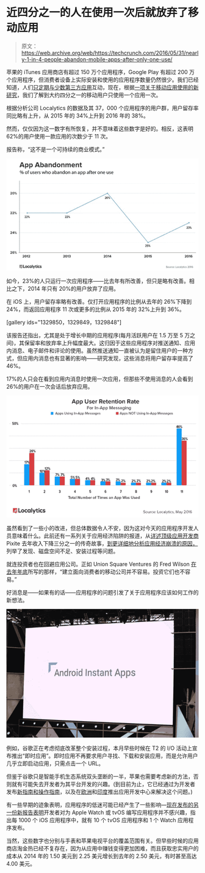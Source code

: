 # 近四分之一的人在使用一次后就放弃了移动应用

> 原文：<https://web.archive.org/web/https://techcrunch.com/2016/05/31/nearly-1-in-4-people-abandon-mobile-apps-after-only-one-use/>

苹果的 iTunes 应用商店有超过 150 万个应用程序，Google Play 有超过 200 万个应用程序，但消费者设备上实际安装和使用的应用程序数量仍然很少。我们已经知道，人们[只定期与少数第三方应用](https://web.archive.org/web/20230311051818/https://techcrunch.com/2015/06/22/consumers-spend-85-of-time-on-smartphones-in-apps-but-only-5-apps-see-heavy-use/)互动，现在，根据[一项关于移动应用使用的新研究](https://web.archive.org/web/20230311051818/http://info.localytics.com/blog/23-of-users-abandon-an-app-after-one-use)，我们了解到大约四分之一的移动用户只使用一个应用一次。

根据分析公司 Localytics 的数据及其 37，000 个应用程序的用户群，用户留存率同比略有上升，从 2015 年的 34%上升到 2016 年的 38%。

然而，仅仅因为这一数字有所恢复，并不意味着这些数字是好的。相反，这表明 62%的用户使用一款应用的次数少于 11 次。

报告称，“这不是一个可持续的商业模式。”

![App-Abandonment](img/712fa4bde7b77919549595b0254e5f3f.png)

如今，23%的人只运行一次应用程序——比去年有所改善，但只是略有改善。相比之下，2014 年只有 20%的用户放弃了应用。

在 iOS 上，用户留存率略有改善。仅打开应用程序的比例从去年的 26%下降到 24%，而返回应用程序 11 次或更多的比例从 2015 年的 32%上升到 36%。

[gallery ids="1329850，1329849，1329848"]

该报告还指出，尤其是处于增长中期的应用程序(每月活跃用户在 1.5 万至 5 万之间)，其保留率和放弃率上升幅度最大。这归因于这些应用程序对推送通知、应用内消息、电子邮件和评论的使用。虽然推送通知一直被认为是留住用户的一种方式，但应用内消息也有显著的影响——研究发现，这些消息将用户留存率提高了 46%。

17%的人只会在看到应用内消息时使用一次应用，但那些不使用消息的人会看到 26%的用户在一次会话后放弃应用。

![In-App-Messaging-User-Retention](img/48da5d9eb6788973f61b7ee8aeaf70fa.png)

虽然看到了一些小的改进，但总体数据令人不安，因为这对今天的应用程序开发人员意味着什么。此前还有一系列关于应用经济陷阱的报道，从[详述顶级应用开发商](https://web.archive.org/web/20230311051818/http://www.theverge.com/2016/3/2/11140928/app-store-economy-apple-android-pixite-bankruptcy)Pixite 去年收入下降三分之一的传奇故事，[到更详细地分析应用经济崩溃的原因，](https://web.archive.org/web/20230311051818/https://medium.com/swlh/mobile-app-developers-are-suffering-a5636c57d576#.9zq57hns9)列举了发现、磁盘空间不足、安装过程等问题。

就连投资者也在回避应用公司。正如 Union Square Ventures 的 Fred Wilson [在去年年底](https://web.archive.org/web/20230311051818/http://avc.com/2015/11/the-mobile-downturn-continued/)所写的那样，“建立面向消费者的移动公司并不容易。投资它们也不容易。”

好消息是——如果有的话——应用程序的问题引发了关于应用程序应该如何工作的新想法。

![instant-apps-google](img/a0022e7d6c3a38c618bf58b0fa271375.png)

例如，谷歌正在考虑彻底改革整个安装过程，本月早些时候在 T2 的 I/O 活动上宣布推出“即时应用”。即时应用不再要求用户寻找、下载和安装应用，而是允许用户几乎立即启动应用，只需点击一个 URL。

但鉴于谷歌只是智能手机生态系统双头垄断的一半，苹果也需要考虑新的方法，否则就有可能失去开发者为其平台开发的兴趣。(到目前为止，它已经通过为开发者发布[新指南和操作指南](https://web.archive.org/web/20230311051818/https://techcrunch.com/2016/04/18/apple-rolls-out-a-new-app-store-developer-site-with-guides-and-videos-for-growing-app-businesses-2/)，以及在[欧洲](https://web.archive.org/web/20230311051818/https://techcrunch.com/2016/01/20/ios-app-development-center-italy-europe-naples/)和[印度](https://web.archive.org/web/20230311051818/https://techcrunch.com/2016/05/17/apple-is-opening-an-app-design-and-development-accelerator-in-india/)推出应用开发中心来解决这个问题。)

有一些早期的迹象表明，应用程序的低迷可能已经产生了一些影响—[现在发布的另一份新报告表明](https://web.archive.org/web/20230311051818/http://www.businessinsider.com/developers-have-cooled-on-apple-watch-2016-5)开发者对为 Apple Watch 或 tvOS 编写应用程序并不感兴趣，指出每 1000 个 iOS 应用程序中，就有 10 个 tvOS 应用程序和 1 个 Watch 应用程序发布。

当然，这些数字也分别与手表和苹果电视平台的覆盖范围有关。但早些时候的应用商店淘金热已经不复存在，因为从应用中赚钱变得更加困难，而且获取忠实用户的成本从 2014 年的 1.50 美元到 2.25 美元增长到去年的 2.50 美元，有时甚至高达 4.00 美元。